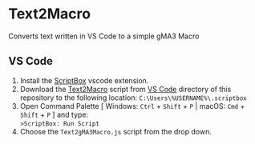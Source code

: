 # Text2Macro
Converts text written in VS Code to a simple gMA3 Macro

## VS Code

1. Install the [ScriptBox](https://marketplace.visualstudio.com/items?itemName=cubicle6.scriptbox) vscode extension.
1. Download the [Text2Macro](/VS%20Code/Text2gMA3Macro.js) script from [VS Code](/VS%20Code/) directory of this repository to the following location:
`C:\Users\%USERNAME%\.scriptbox`
1. Open Command Palette [ Windows: `Ctrl` + `Shift` + `P` | macOS: `Cmd` + `Shift` + `P` ] and type:<br>
`>ScriptBox: Run Script`
1. Choose the  `Text2gMA3Macro.js` script from the drop down.